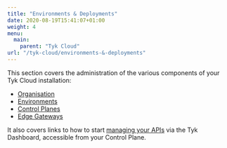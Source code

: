```yaml
---
title: "Environments & Deployments"
date: 2020-08-19T15:41:07+01:00
weight: 4
menu:
  main:
    parent: "Tyk Cloud"
url: "/tyk-cloud/environments-&-deployments"
---
```


This section covers the administration of the various components of your Tyk Cloud installation:

* [Organisation](/docs/tyk-cloud/environments-deployments/managing-organisations/)
* [Environments](/docs/tyk-cloud/environments-deployments/managing-environments/)
* [Control Planes](/docs/tyk-cloud/environments-deployments/managing-control-planes/)
* [Edge Gateways](/docs/tyk-cloud/environments-deployments/managing-gateways/)

It also covers links to how to start [managing your APIs](/docs/tyk-cloud/environments-deployments/managing-apis/) via the Tyk Dashboard, accessible from your Control Plane.
